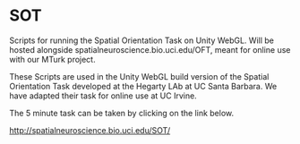# SOT
Scripts for running the Spatial Orientation Task on Unity WebGL. Will be hosted alongside spatialneuroscience.bio.uci.edu/OFT, meant for online use with our MTurk project.

These Scripts are used in the Unity WebGL build version of the Spatial Orientation Task developed at the Hegarty LAb at UC Santa Barbara. We have adapted their task for online use at UC Irvine.

The 5 minute task can be taken by clicking on the link below.

http://spatialneuroscience.bio.uci.edu/SOT/


